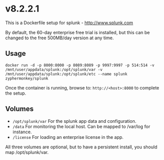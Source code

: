 # v8.2.2.1
This is a Dockerfile setup for splunk - http://www.splunk.com


By default, the 60-day enterprise free trial is installed, but this can be changed to the free 500MB/day version at any time.

## Usage

```
docker run -d -p 8000:8000 -p 8089:8089 -p 9997:9997 -p 514:514 -v /mnt/user/appdata/splunk:/opt/splunk/var -v /mnt/user/appdata/splunk:/opt/splunk/etc --name splunk zyphermonkey/splunk
```

Once the container is running, browse to: `http://<host>:8000` to complete the setup.

## Volumes

* `/opt/splunk/var` For the splunk app data and configuration.
* `/data` For monitoring the local host. Can be mapped to /var/log for instance.
* `/license` For loading an enterprise license in the app.

All three volumes are optional, but to have a persistent install, you should map /opt/splunk/var.
